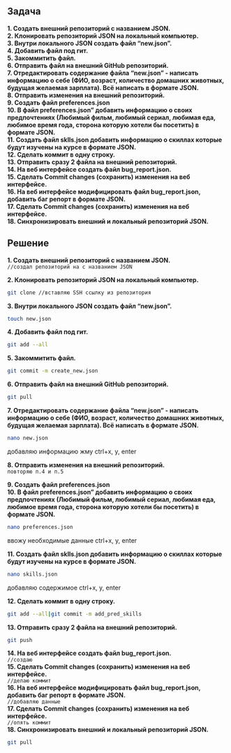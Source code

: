 ## Задача ##

**1. Создать внешний репозиторий c названием JSON.**  
**2. Клонировать репозиторий JSON на локальный компьютер.**  
**3. Внутри локального JSON создать файл “new.json”.**  
**4. Добавить файл под гит.**  
**5. Закоммитить файл.**  
**6. Отправить файл на внешний GitHub репозиторий.**  
**7. Отредактировать содержание файла “new.json” - написать информацию о себе (ФИО, возраст, количество домашних животных, будущая желаемая зарплата). Всё написать в формате JSON.**  
**8. Отправить изменения на внешний репозиторий.**  
**9. Создать файл preferences.json**  
**10. В файл preferences.json” добавить информацию о своих предпочтениях (Любимый фильм, любимый сериал, любимая еда, любимое время года, сторона которую хотели бы посетить) в формате JSON.**  
**11. Создать файл sklls.json добавить информацию о скиллах которые будут изучены на курсе в формате JSON.**  
**12. Сделать коммит в одну строку.**  
**13. Отправить сразу 2 файла на внешний репозиторий.**  
**14. На веб интерфейсе создать файл bug_report.json.**  
**15. Сделать Commit changes (сохранить) изменения на веб интерфейсе.**  
**16. На веб интерфейсе модифицировать файл bug_report.json, добавить баг репорт в формате JSON.**  
**17. Сделать Commit changes (сохранить) изменения на веб интерфейсе.**  
**18. Синхронизировать внешний и локальный репозиторий JSON.**  

## Решение ##  

**1. Создать внешний репозиторий c названием JSON.**  
```//создал репозиторий на с названием JSON```

**2. Клонировать репозиторий JSON на локальный компьютер.**  
```bash
git clone //вставляю SSH ссылку из репозитория
```
**3. Внутри локального JSON создать файл “new.json”.**  
```bash
touch new.json
```
**4. Добавить файл под гит.**  
```bash
git add --all
```
**5. Закоммитить файл.**  
```bash
git commit -m create_new.json
```
**6. Отправить файл на внешний GitHub репозиторий.**  
```bash
git pull
```
**7. Отредактировать содержание файла “new.json” - написать информацию о себе (ФИО, возраст, количество домашних животных, будущая желаемая зарплата). Всё написать в формате JSON.**  
```bash
nano new.json
```
добавляю информацию
жму ctrl+x, y, enter

**8. Отправить изменения на внешний репозиторий.**  
```повторяю п.4 и п.5```  

**9. Создать файл preferences.json**  
**10. В файл preferences.json” добавить информацию о своих предпочтениях (Любимый фильм, любимый сериал, любимая еда, любимое время года, сторона которую хотели бы посетить) в формате JSON.**  
```bash
nano preferences.json 
```
ввожу необходимые данные
ctrl+x, y, enter

**11. Создать файл sklls.json добавить информацию о скиллах которые будут изучены на курсе в формате JSON.**  
```bash
nano skills.json
```
добавляю содержимое
ctrl+x, y, enter

**12. Сделать коммит в одну строку.**  
```bash
git add --all|git commit -m add_pred_skills
```
**13. Отправить сразу 2 файла на внешний репозиторий.**  
```bash
git push
```
**14. На веб интерфейсе создать файл bug_report.json.**  
```//создаю```  
**15. Сделать Commit changes (сохранить) изменения на веб интерфейсе.**  
```//делаю коммит```  
**16. На веб интерфейсе модифицировать файл bug_report.json, добавить баг репорт в формате JSON.**  
```//добавляю данные```  
**17. Сделать Commit changes (сохранить) изменения на веб интерфейсе.**  
```//опять коммит```  
**18. Синхронизировать внешний и локальный репозиторий JSON.**  
```bash
git pull
```
